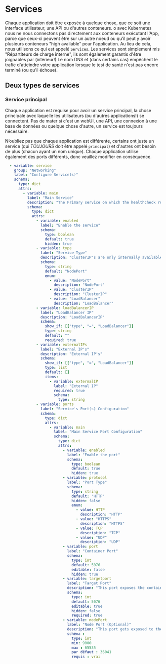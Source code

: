 # Services

Chaque application doit être exposée à quelque chose, que ce soit une interface utilisateur, une API ou d'autres conteneurs. o<unk> avec Kubernetes nous ne nous connectons pas directement aux conteneurs exécutant l'App, parce que ceux-ci peuvent être sur un autre noeud ou qu'il peut y avoir plusieurs conteneurs "high available" pour l'application. Au lieu de cela, nous utilisons ce qui est appelé `Services`. Les services sont simplement mis "Répartiteurs de charge interne", ils sont également garantis d'être joignables par (intérieur!) Le nom DNS et (dans certains cas) empêchent le trafic d'atteindre votre application lorsque le test de santé n'est pas encore terminé (ou qu'il échoue).

## Deux types de services

### Service principal

Chaque application est requise pour avoir un service principal, la chose principale avec laquelle les utilisateurs (ou d'autres applications!) se connectent. Pas de mater si c'est un webUI, une API, une connexion à une base de données ou quelque chose d'autre, un service est toujours nécessaire.

N’oubliez pas que chaque application est différente, certains ont juste un service (qui *TOUJOURS* doit être appelé `principal`) et d'autres ont besoin de plus (chacun ayant un nom unique). Chaque application utilise également des ports différents, donc veuillez modifier en conséquence.

```yaml
  - variable: service
    group: "Networking"
    label: "Configure Service(s)"
    schema:
      type: dict
      attrs:
        - variable: main
          label: "Main Service"
          description: "The Primary service on which the healthcheck runs, often the webUI"
          schema:
            type: dict
            attrs:
              - variable: enabled
                label: "Enable the service"
                schema:
                  type: boolean
                  default: true
                  hidden: true
              - variable: type
                label: "Service Type"
                description: "ClusterIP's are only internally available, nodePorts expose the container to the host node System, Loadbalancer exposes the service using the system loadbalancer"
                schema:
                  type: string
                  default: "NodePort"
                  enum:
                    - value: "NodePort"
                      description: "NodePort"
                    - value: "ClusterIP"
                      description: "ClusterIP"
                    - value: "LoadBalancer"
                      description: "LoadBalancer"
              - variable: loadBalancerIP
                label: "LoadBalancer IP"
                description: "LoadBalancerIP"
                schema:
                  show_if: [["type", "=", "LoadBalancer"]]
                  type: string
                  default: ""
                  required: true
              - variable: externalIPs
                label: "External IP's"
                description: "External IP's"
                schema:
                  show_if: [["type", "=", "LoadBalancer"]]
                  type: list
                  default: []
                  items:
                    - variable: externalIP
                      label: "External IP"
                      required: true
                      schema:
                        type: string
              - variable: ports
                label: "Service's Port(s) Configuration"
                schema:
                  type: dict
                  attrs:
                    - variable: main
                      label: "Main Service Port Configuration"
                      schema:
                        type: dict
                        attrs:
                          - variable: enabled
                            label: "Enable the port"
                            schema:
                              type: boolean
                              default: true
                              hidden: true
                          - variable: protocol
                            label: "Port Type"
                            schema:
                              type: string
                              default: "HTTP"
                              hidden: false
                              enum:
                                - value: HTTP
                                  description: "HTTP"
                                - value: "HTTPS"
                                  description: "HTTPS"
                                - value: TCP
                                  description: "TCP"
                                - value: "UDP"
                                  description: "UDP"
                          - variable: port
                            label: "Container Port"
                            schema:
                              type: int
                              default: 5076
                              editable: false
                              hidden: true
                          - variable: targetport
                            label: "Target Port"
                            description: "This port exposes the container port on the service"
                            schema:
                              type: int
                              default: 5076
                              editable: true
                              hidden: false
                              required: true
                          - variable: nodePort
                            label: "Node Port (Optional)"
                            description: "This port gets exposed to the node. Seulement pris en compte lorsque le type de service est NodePort"
                            schéma :
                              type: int
                              min: 9000
                              max : 65535
                              par défaut : 36041
                              requis : vrai
```
